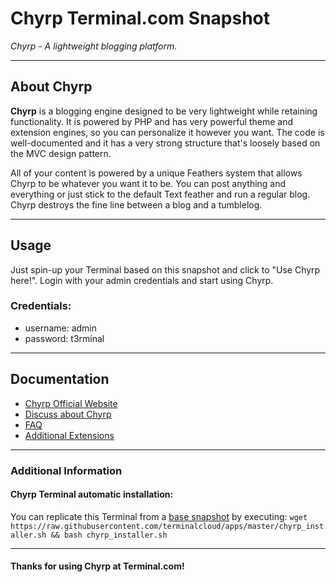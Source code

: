 # **Chyrp** Terminal.com Snapshot
*Chyrp - A lightweight blogging platform.*

---

## About Chyrp
**Chyrp** is a blogging engine designed to be very lightweight while retaining functionality. It is powered by PHP and has very powerful theme and extension engines, so you can personalize it however you want. The code is well-documented and it has a very strong structure that's loosely based on the MVC design pattern.

All of your content is powered by a unique Feathers system that allows Chyrp to be whatever you want it to be. You can post anything and everything or just stick to the default Text feather and run a regular blog. Chyrp destroys the fine line between a blog and a tumblelog.

---

## Usage

Just spin-up your Terminal based on this snapshot and click to "Use Chyrp here!".
Login with your admin credentials and start using Chyrp.


### Credentials:

- username: admin
- password: t3rminal


---

## Documentation
- [Chyrp Official Website](http://chyrp.net/)
- [Discuss about Chyrp](http://chyrp.net/discuss/index/)
- [FAQ](http://chyrp.net/about/faq)
- [Additional Extensions](http://chyrp.net/extend/index/)

---

### Additional Information

#### Chyrp Terminal automatic installation:
You can replicate this Terminal from a [base snapshot](https://www.terminal.com/tiny/FzpHiTXG1K) by executing:
`wget https://raw.githubusercontent.com/terminalcloud/apps/master/chyrp_installer.sh && bash chyrp_installer.sh`

---

#### Thanks for using Chyrp at Terminal.com!

